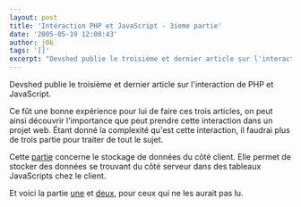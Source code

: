 ```yaml
---
layout: post
title: 'Intéraction PHP et JavaScript - 3ieme partie'
date: '2005-05-19 12:00:43'
author: j0k
tags: '[]'
excerpt: "Devshed publie le troisième et dernier article sur l'interaction de PHP et JavaScript.     \nCe fût une bonne expérience pour lui de faire ces trois articles, on peut ainsi découvrir l'importance que peut prendre cette interaction dans un projet web.   Étant donné la complexité qu'est cette interaction, il faudrai plus de trois partie pour traiter de tout      …"
---
```


Devshed publie le troisième et dernier article sur l'interaction de PHP et JavaScript.

Ce fût une bonne expérience pour lui de faire ces trois articles, on peut ainsi découvrir l'importance que peut prendre cette interaction dans un projet web.   Étant donné la complexité qu'est cette interaction, il faudrai plus de trois partie pour traiter de tout le sujet.

Cette [partie](http://www.devshed.com/c/a/PHP/PHP-and-JavaScript-Interaction-Storing-Data-in-the-Client-part-3/) concerne le stockage de données du côté client. Elle permet de stocker des données se trouvant du côté serveur dans des tableaux JavaScripts chez le client.

Et voici la partie [une](http://www.devshed.com/c/a/PHP/PHP-and-JavaScript-Interaction-Storing-Data-in-the-Client-part-1/) et [deux](http://www.devshed.com/c/a/PHP/PHP-and-JavaScript-Interaction-Storing-Data-in-the-Client-Part-2/), pour ceux qui ne les aurait pas lu.
